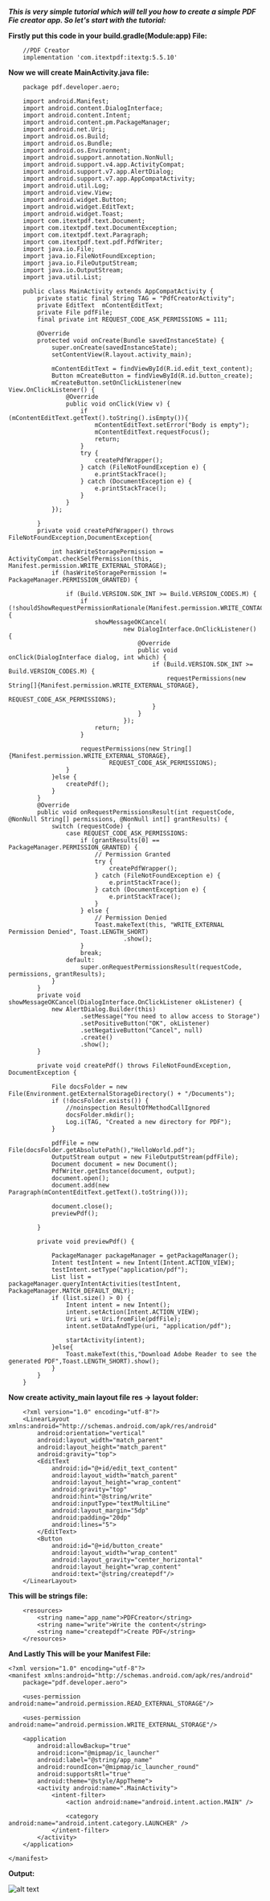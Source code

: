 ***This is very simple tutorial which will tell you how to create a simple PDF Fie creator app. So let's start with the tutorial:***

**Firstly put this code in your build.gradle(Module:app) File:**

		//PDF Creator
		implementation 'com.itextpdf:itextg:5.5.10'
		


**Now we will create MainActivity.java file:**

		package pdf.developer.aero;

		import android.Manifest;
		import android.content.DialogInterface;
		import android.content.Intent;
		import android.content.pm.PackageManager;
		import android.net.Uri;
		import android.os.Build;
		import android.os.Bundle;
		import android.os.Environment;
		import android.support.annotation.NonNull;
		import android.support.v4.app.ActivityCompat;
		import android.support.v7.app.AlertDialog;
		import android.support.v7.app.AppCompatActivity;
		import android.util.Log;
		import android.view.View;
		import android.widget.Button;
		import android.widget.EditText;
		import android.widget.Toast;
		import com.itextpdf.text.Document;
		import com.itextpdf.text.DocumentException;
		import com.itextpdf.text.Paragraph;
		import com.itextpdf.text.pdf.PdfWriter;
		import java.io.File;
		import java.io.FileNotFoundException;
		import java.io.FileOutputStream;
		import java.io.OutputStream;
		import java.util.List;

		public class MainActivity extends AppCompatActivity {
			private static final String TAG = "PdfCreatorActivity";
			private EditText  mContentEditText;
			private File pdfFile;
			final private int REQUEST_CODE_ASK_PERMISSIONS = 111;

			@Override
			protected void onCreate(Bundle savedInstanceState) {
				super.onCreate(savedInstanceState);
				setContentView(R.layout.activity_main);

				mContentEditText = findViewById(R.id.edit_text_content);
				Button mCreateButton = findViewById(R.id.button_create);
				mCreateButton.setOnClickListener(new View.OnClickListener() {
					@Override
					public void onClick(View v) {
						if (mContentEditText.getText().toString().isEmpty()){
							mContentEditText.setError("Body is empty");
							mContentEditText.requestFocus();
							return;
						}
						try {
							createPdfWrapper();
						} catch (FileNotFoundException e) {
							e.printStackTrace();
						} catch (DocumentException e) {
							e.printStackTrace();
						}
					}
				});

			}
			private void createPdfWrapper() throws FileNotFoundException,DocumentException{

				int hasWriteStoragePermission = ActivityCompat.checkSelfPermission(this, Manifest.permission.WRITE_EXTERNAL_STORAGE);
				if (hasWriteStoragePermission != PackageManager.PERMISSION_GRANTED) {

					if (Build.VERSION.SDK_INT >= Build.VERSION_CODES.M) {
						if (!shouldShowRequestPermissionRationale(Manifest.permission.WRITE_CONTACTS)) {
							showMessageOKCancel(
									new DialogInterface.OnClickListener() {
										@Override
										public void onClick(DialogInterface dialog, int which) {
											if (Build.VERSION.SDK_INT >= Build.VERSION_CODES.M) {
												requestPermissions(new String[]{Manifest.permission.WRITE_EXTERNAL_STORAGE},
														REQUEST_CODE_ASK_PERMISSIONS);
											}
										}
									});
							return;
						}

						requestPermissions(new String[]{Manifest.permission.WRITE_EXTERNAL_STORAGE},
								REQUEST_CODE_ASK_PERMISSIONS);
					}
				}else {
					createPdf();
				}
			}
			@Override
			public void onRequestPermissionsResult(int requestCode, @NonNull String[] permissions, @NonNull int[] grantResults) {
				switch (requestCode) {
					case REQUEST_CODE_ASK_PERMISSIONS:
						if (grantResults[0] == PackageManager.PERMISSION_GRANTED) {
							// Permission Granted
							try {
								createPdfWrapper();
							} catch (FileNotFoundException e) {
								e.printStackTrace();
							} catch (DocumentException e) {
								e.printStackTrace();
							}
						} else {
							// Permission Denied
							Toast.makeText(this, "WRITE_EXTERNAL Permission Denied", Toast.LENGTH_SHORT)
									.show();
						}
						break;
					default:
						super.onRequestPermissionsResult(requestCode, permissions, grantResults);
				}
			}
			private void showMessageOKCancel(DialogInterface.OnClickListener okListener) {
				new AlertDialog.Builder(this)
						.setMessage("You need to allow access to Storage")
						.setPositiveButton("OK", okListener)
						.setNegativeButton("Cancel", null)
						.create()
						.show();
			}

			private void createPdf() throws FileNotFoundException, DocumentException {

				File docsFolder = new File(Environment.getExternalStorageDirectory() + "/Documents");
				if (!docsFolder.exists()) {
					//noinspection ResultOfMethodCallIgnored
					docsFolder.mkdir();
					Log.i(TAG, "Created a new directory for PDF");
				}

				pdfFile = new File(docsFolder.getAbsolutePath(),"HelloWorld.pdf");
				OutputStream output = new FileOutputStream(pdfFile);
				Document document = new Document();
				PdfWriter.getInstance(document, output);
				document.open();
				document.add(new Paragraph(mContentEditText.getText().toString()));

				document.close();
				previewPdf();

			}

			private void previewPdf() {

				PackageManager packageManager = getPackageManager();
				Intent testIntent = new Intent(Intent.ACTION_VIEW);
				testIntent.setType("application/pdf");
				List list = packageManager.queryIntentActivities(testIntent, PackageManager.MATCH_DEFAULT_ONLY);
				if (list.size() > 0) {
					Intent intent = new Intent();
					intent.setAction(Intent.ACTION_VIEW);
					Uri uri = Uri.fromFile(pdfFile);
					intent.setDataAndType(uri, "application/pdf");

					startActivity(intent);
				}else{
					Toast.makeText(this,"Download Adobe Reader to see the generated PDF",Toast.LENGTH_SHORT).show();
				}
			}
		}

**Now create activity_main layout file res -> layout folder:**

		<?xml version="1.0" encoding="utf-8"?>
		<LinearLayout xmlns:android="http://schemas.android.com/apk/res/android"
			android:orientation="vertical"
			android:layout_width="match_parent"
			android:layout_height="match_parent"
			android:gravity="top">
			<EditText
				android:id="@+id/edit_text_content"
				android:layout_width="match_parent"
				android:layout_height="wrap_content"
				android:gravity="top"
				android:hint="@string/write"
				android:inputType="textMultiLine"
				android:layout_margin="5dp"
				android:padding="20dp"
				android:lines="5">
			</EditText>
			<Button
				android:id="@+id/button_create"
				android:layout_width="wrap_content"
				android:layout_gravity="center_horizontal"
				android:layout_height="wrap_content"
				android:text="@string/createpdf"/>
		</LinearLayout>	

**This will be strings file:**

		<resources>
			<string name="app_name">PDFCreator</string>
			<string name="write">Write the content</string>
			<string name="createpdf">Create PDF</string>
		</resources>
		
**And Lastly This will be your Manifest File:**

    <?xml version="1.0" encoding="utf-8"?>
    <manifest xmlns:android="http://schemas.android.com/apk/res/android"
        package="pdf.developer.aero">

        <uses-permission android:name="android.permission.READ_EXTERNAL_STORAGE"/>

        <uses-permission android:name="android.permission.WRITE_EXTERNAL_STORAGE"/>

        <application
            android:allowBackup="true"
            android:icon="@mipmap/ic_launcher"
            android:label="@string/app_name"
            android:roundIcon="@mipmap/ic_launcher_round"
            android:supportsRtl="true"
            android:theme="@style/AppTheme">
            <activity android:name=".MainActivity">
                <intent-filter>
                    <action android:name="android.intent.action.MAIN" />

                    <category android:name="android.intent.category.LAUNCHER" />
                </intent-filter>
            </activity>
        </application>

    </manifest>

**Output:**

![alt text](https://github.com/akshaysunilmasram/Android/blob/master/PDFCreator/art/PDFCreator.png)

